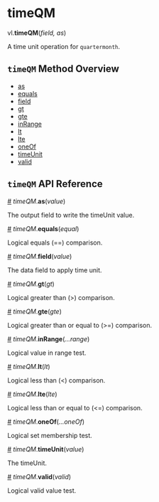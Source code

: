 # timeQM

vl.<b>timeQM</b>(<em>field, as</em>)

A time unit operation for <code>quartermonth</code>.

## <code>timeQM</code> Method Overview

* <a href="#as">as</a>
* <a href="#equals">equals</a>
* <a href="#field">field</a>
* <a href="#gt">gt</a>
* <a href="#gte">gte</a>
* <a href="#inRange">inRange</a>
* <a href="#lt">lt</a>
* <a href="#lte">lte</a>
* <a href="#oneOf">oneOf</a>
* <a href="#timeUnit">timeUnit</a>
* <a href="#valid">valid</a>

## <code>timeQM</code> API Reference

<a id="as" href="#as">#</a>
<em>timeQM</em>.<b>as</b>(<em>value</em>)

The output field to write the timeUnit value.

<a id="equals" href="#equals">#</a>
<em>timeQM</em>.<b>equals</b>(<em>equal</em>)

Logical equals (==) comparison.

<a id="field" href="#field">#</a>
<em>timeQM</em>.<b>field</b>(<em>value</em>)

The data field to apply time unit.

<a id="gt" href="#gt">#</a>
<em>timeQM</em>.<b>gt</b>(<em>gt</em>)

Logical greater than (>) comparison.

<a id="gte" href="#gte">#</a>
<em>timeQM</em>.<b>gte</b>(<em>gte</em>)

Logical greater than or equal to (>=) comparison.

<a id="inRange" href="#inRange">#</a>
<em>timeQM</em>.<b>inRange</b>(<em>...range</em>)

Logical value in range test.

<a id="lt" href="#lt">#</a>
<em>timeQM</em>.<b>lt</b>(<em>lt</em>)

Logical less than (<) comparison.

<a id="lte" href="#lte">#</a>
<em>timeQM</em>.<b>lte</b>(<em>lte</em>)

Logical less than or equal to (<=) comparison.

<a id="oneOf" href="#oneOf">#</a>
<em>timeQM</em>.<b>oneOf</b>(<em>...oneOf</em>)

Logical set membership test.

<a id="timeUnit" href="#timeUnit">#</a>
<em>timeQM</em>.<b>timeUnit</b>(<em>value</em>)

The timeUnit.

<a id="valid" href="#valid">#</a>
<em>timeQM</em>.<b>valid</b>(<em>valid</em>)

Logical valid value test.

